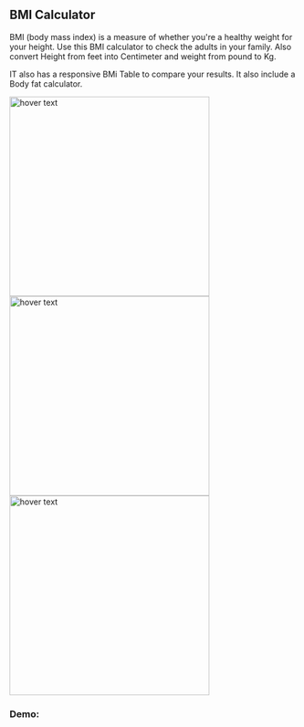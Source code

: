 ## BMI Calculator

BMI (body mass index) is a measure of whether you're a healthy weight for your height. Use this BMI calculator to check the adults in your family. Also convert Height from feet into Centimeter and weight from pound to Kg.

IT also has a responsive BMi Table to compare your results. It also include a Body fat calculator.

<img src="screeenshot/bmi1.png" width="350" title="hover text"> <img src="screeenshot/bmi2.png" width="350" title="hover text"> <img src="screeenshot/bmi3.png" width="350" title="hover text">

### Demo: 
